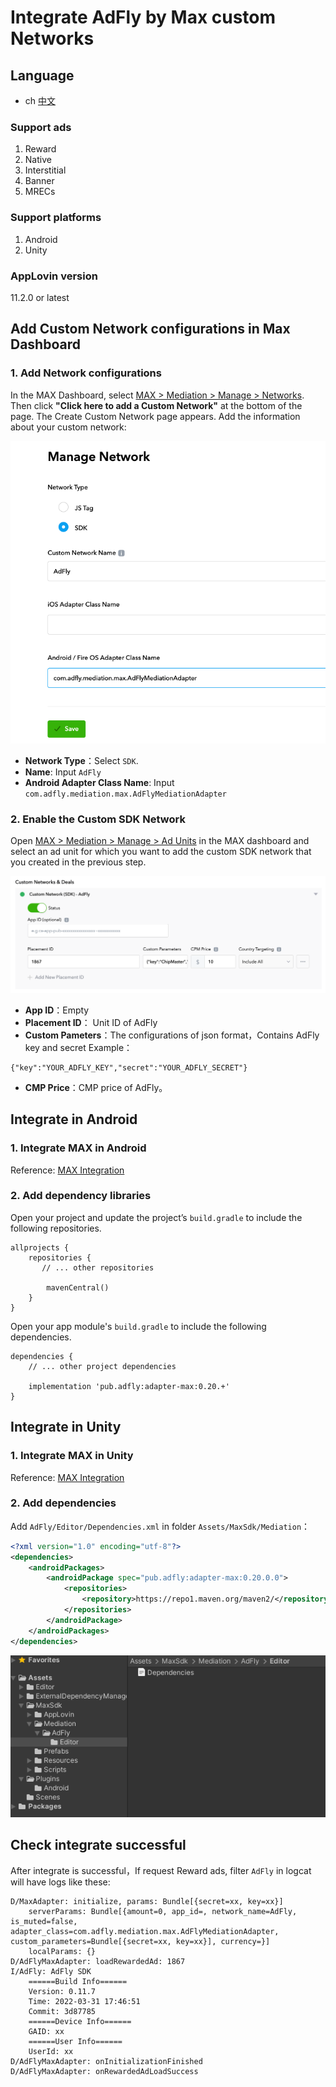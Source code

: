 # Integrate AdFly by Max custom Networks

## Language
* ch [中文](chinese.md)

### Support ads
1. Reward
2. Native
3. Interstitial
4. Banner
5. MRECs

### Support platforms
1. Android
2. Unity

### AppLovin version
11.2.0 or latest

## Add Custom Network configurations in Max Dashboard

### 1. Add Network configurations
In the MAX Dashboard, select [MAX > Mediation > Manage > Networks](https://dash.applovin.com/o/mediation/networks/). Then click **"Click here to add a Custom Network"** at the bottom of the page. The Create Custom Network page appears. Add the information about your custom network:

![](1.png)

- **Network Type**：Select `SDK`.
- **Name**: Input `AdFly`
- **Android Adapter Class Name**: Input `com.adfly.mediation.max.AdFlyMediationAdapter`

### 2. Enable the Custom SDK Network
Open [MAX > Mediation > Manage > Ad Units](https://dash.applovin.com/o/mediation/ad_units/) in the MAX dashboard and select an ad unit for which you want to add the custom SDK network that you created in the previous step.

![](2.png)

- **App ID**：Empty
- **Placement ID**： Unit ID of AdFly
- **Custom Pameters**：The configurations of json format，Contains AdFly  key and secret
Example：

```
{"key":"YOUR_ADFLY_KEY","secret":"YOUR_ADFLY_SECRET"}
```

- **CMP Price**：CMP price of AdFly。

## Integrate in Android

### 1. Integrate MAX in Android
Reference: [MAX Integration](https://dash.applovin.com/documentation/mediation/android/getting-started/integration)

### 2. Add dependency libraries
Open your project and update the project’s `build.gradle` to include the following repositories.

```
allprojects {
    repositories {
       // ... other repositories

        mavenCentral()
    }
}
```

Open your app module's `build.gradle` to include the following dependencies.

```
dependencies {
    // ... other project dependencies

    implementation 'pub.adfly:adapter-max:0.20.+'
}
```

## Integrate in Unity

### 1. Integrate MAX in Unity
Reference: [MAX Integration](https://dash.applovin.com/documentation/mediation/unity/getting-started/integration)

### 2. Add dependencies
Add `AdFly/Editor/Dependencies.xml` in folder `Assets/MaxSdk/Mediation`：

```xml
<?xml version="1.0" encoding="utf-8"?>
<dependencies>
    <androidPackages>
        <androidPackage spec="pub.adfly:adapter-max:0.20.0.0">
            <repositories>
                <repository>https://repo1.maven.org/maven2/</repository>
            </repositories>
        </androidPackage>
    </androidPackages>
</dependencies>
```

![](3.png)


## Check integrate successful

After integrate is successful，If request Reward ads, filter  `AdFly` in logcat will have logs like these:

```
D/MaxAdapter: initialize, params: Bundle[{secret=xx, key=xx}]
    serverParams: Bundle[{amount=0, app_id=, network_name=AdFly, is_muted=false, adapter_class=com.adfly.mediation.max.AdFlyMediationAdapter, custom_parameters=Bundle[{secret=xx, key=xx}], currency=}]
    localParams: {}
D/AdFlyMaxAdapter: loadRewardedAd: 1867
I/AdFly: AdFly SDK
    ======Build Info======
    Version: 0.11.7
    Time: 2022-03-31 17:46:51
    Commit: 3d87785
    ======Device Info======
    GAID: xx
    ======User Info======
    UserId: xx
D/AdFlyMaxAdapter: onInitializationFinished
D/AdFlyMaxAdapter: onRewardedAdLoadSuccess
```
